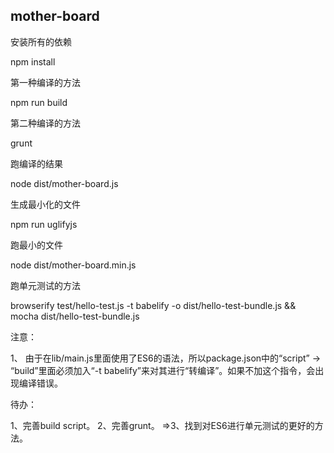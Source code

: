 mother-board
---------------------

安装所有的依赖

npm install

第一种编译的方法

npm run build

第二种编译的方法

grunt

跑编译的结果

node dist/mother-board.js

生成最小化的文件

npm run uglifyjs

跑最小的文件

node dist/mother-board.min.js

跑单元测试的方法

browserify test/hello-test.js -t babelify -o dist/hello-test-bundle.js && mocha dist/hello-test-bundle.js

注意：

1、 由于在lib/main.js里面使用了ES6的语法，所以package.json中的“script” -> “build”里面必须加入“-t babelify”来对其进行“转编译”。如果不加这个指令，会出现编译错误。

待办：

1、完善build script。
2、完善grunt。
=>3、找到对ES6进行单元测试的更好的方法。
